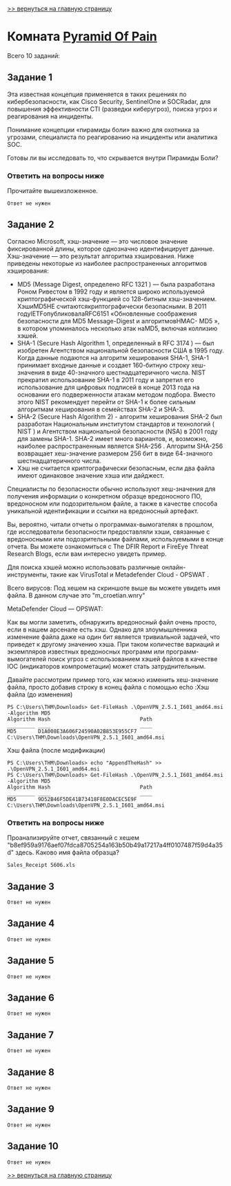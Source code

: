 [>> вернуться на главную страницу](https://github.com/BEPb/tryhackme/blob/master/README.md)

# Комната [Pyramid Of Pain](https://tryhackme.com/r/room/pyramidofpainax) 

Всего 10 заданий:
## Задание 1
Эта известная концепция применяется в таких решениях по кибербезопасности, как Cisco Security, SentinelOne и 
SOCRadar, для повышения эффективности CTI (разведки киберугроз), поиска угроз и реагирования на инциденты. 

Понимание концепции «пирамиды боли» важно для охотника за угрозами, специалиста по реагированию на инциденты или 
аналитика SOC. 

Готовы ли вы исследовать то, что скрывается внутри Пирамиды Боли? 

### Ответить на вопросы ниже
Прочитайте вышеизложенное.

```commandline
Ответ не нужен
```

## Задание 2
Согласно Microsoft, хэш-значение — это числовое значение фиксированной длины, которое однозначно идентифицирует 
данные. Хэш-значение — это результат алгоритма хэширования. Ниже приведены некоторые из наиболее распространенных 
алгоритмов хэширования:   
- MD5 (Message Digest, определено  RFC 1321 ) — была разработана Роном Ривестом в 1992 году и  является широко 
  используемой криптографической хэш-функцией со 128-битным хэш-значением. ХэшиMD5НЕ считаютсякриптографически 
  безопасными. В 2011 годуIETFопубликовалаRFC6151 «Обновленные соображения безопасности для MD5 Message-Digest и 
  алгоритмовHMAC- MD5 », в котором упоминалось несколько атак наMD5, включая коллизию хэшей.
- SHA-1 (Secure Hash Algorithm 1, определенный в  RFC 3174 ) —  был изобретен Агентством национальной безопасности 
  США в 1995 году.  Когда данные подаются на алгоритм хеширования SHA-1, SHA-1 принимает входные данные и создает 
  160-битную строку хеш-значения в виде 40-значного шестнадцатеричного числа.  NIST прекратил использование SHA-1 в 
  2011 году и запретил его использование для цифровых подписей в конце 2013 года на основании его подверженности 
  атакам методом подбора. Вместо этого NIST рекомендует перейти от SHA-1 к более сильным алгоритмам хеширования в 
  семействах SHA-2 и SHA-3.    
- SHA-2 (Secure Hash Algorithm 2) - алгоритм хеширования SHA-2 был разработан Национальным институтом стандартов и 
  технологий ( NIST ) и Агентством национальной безопасности (NSA) в 2001 году для замены SHA-1. SHA-2 имеет много 
  вариантов, и, возможно, наиболее распространенным является SHA-256 . Алгоритм SHA-256 возвращает хеш-значение 
  размером 256 бит в виде 64-значного шестнадцатеричного числа.   
- Хэш не считается криптографически безопасным, если два файла имеют одинаковое значение хэша или дайджест.

Специалисты по безопасности обычно используют хеш-значения для получения информации о конкретном образце 
вредоносного ПО, вредоносном или подозрительном файле, а также в качестве способа уникальной идентификации и ссылки 
на вредоносный артефакт.  

Вы, вероятно, читали отчеты о программах-вымогателях в прошлом, где исследователи безопасности предоставляли хэши, 
связанные с вредоносными или подозрительными файлами, используемыми в конце отчета.  Вы можете ознакомиться с  The 
DFIR Report  и  FireEye Threat Research Blogs,  если вам интересно увидеть пример.  

Для поиска хэшей можно использовать различные онлайн-инструменты, такие как VirusTotal и Metadefender Cloud - OPSWAT .

Всего вирусов:
Под хешем на скриншоте выше вы можете увидеть имя файла. В данном случае это "m_croetian.wnry"

MetaDefender Cloud — OPSWAT:
 
Как вы могли заметить, обнаружить вредоносный файл очень просто, если в нашем арсенале есть хэш. Однако для 
злоумышленника изменение файла даже на один бит является тривиальной задачей, что приведет к другому значению хэша. 
При таком количестве вариаций и экземпляров известных вредоносных программ или программ-вымогателей поиск угроз с 
использованием хэшей файлов в качестве IOC (индикаторов компрометации) может стать затруднительным.   

Давайте рассмотрим пример того, как можно изменить хеш-значение файла, просто добавив строку в конец файла с помощью 
echo :Хэш файла (до изменения) 
```commandline
PS C:\Users\THM\Downloads> Get-FileHash .\OpenVPN_2.5.1_I601_amd64.msi -Algorithm MD5
Algorithm Hash                             Path                                                 
_________ ____                             ____                                                 
MD5       D1A008E3A606F24590A02B853E955CF7 C:\Users\THM\Downloads\OpenVPN_2.5.1_I601_amd64.msi
```

Хэш файла (после модификации)
```commandline
PS C:\Users\THM\Downloads> echo "AppendTheHash" >> .\OpenVPN_2.5.1_I601_amd64.msi
PS C:\Users\THM\Downloads> Get-FileHash .\OpenVPN_2.5.1_I601_amd64.msi -Algorithm MD5
Algorithm Hash                             Path                                                 
_________ ____                             ____                                                 
MD5       9D52B46F5DE41B73418F8E0DACEC5E9F C:\Users\THM\Downloads\OpenVPN_2.5.1_I601_amd64.msi
```

### Ответить на вопросы ниже
Проанализируйте отчет, связанный с хешем "b8ef959a9176aef07fdca8705254a163b50b49a17217a4ff0107487f59d4a35d" здесь. 
Каково имя файла образца? 

```commandline
Sales_Receipt 5606.xls
```

## Задание 3

```commandline
Ответ не нужен
```

## Задание 4

```commandline
Ответ не нужен
```

## Задание 5

```commandline
Ответ не нужен
```
## Задание 6

```commandline
Ответ не нужен
```

## Задание 7

```commandline
Ответ не нужен
```

## Задание 8

```commandline
Ответ не нужен
```

## Задание 9

```commandline
Ответ не нужен
```

## Задание 10

```commandline
Ответ не нужен
```
[>> вернуться на главную страницу](https://github.com/BEPb/tryhackme/blob/master/README.md)